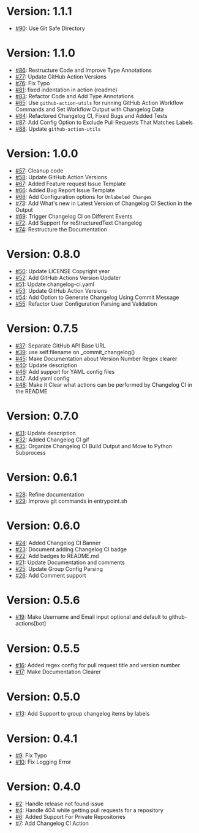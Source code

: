 # Version: 1.1.1

* [#90](https://github.com/saadmk11/changelog-ci/pull/90): Use Git Safe Directory


# Version: 1.1.0

* [#86](https://github.com/saadmk11/changelog-ci/pull/86): Restructure Code and Improve Type Annotations
* [#77](https://github.com/saadmk11/changelog-ci/pull/77): Update GitHub Action Versions
* [#76](https://github.com/saadmk11/changelog-ci/pull/76): Fix Typo
* [#81](https://github.com/saadmk11/changelog-ci/pull/81): fixed indentation in action (readme)
* [#83](https://github.com/saadmk11/changelog-ci/pull/83): Refactor Code and Add Type Annotations
* [#85](https://github.com/saadmk11/changelog-ci/pull/85): Use `github-action-utils` for running GitHub Action Workflow Commands and Set Workflow Output with Changelog Data
* [#84](https://github.com/saadmk11/changelog-ci/pull/84): Refactored Changelog CI, Fixed Bugs and Added Tests
* [#87](https://github.com/saadmk11/changelog-ci/pull/87): Add Config Option to Exclude Pull Requests That Matches Labels
* [#88](https://github.com/saadmk11/changelog-ci/pull/88): Update `github-action-utils`


# Version: 1.0.0

* [#57](https://github.com/saadmk11/changelog-ci/pull/57): Cleanup code
* [#58](https://github.com/saadmk11/changelog-ci/pull/58): Update GitHub Action Versions
* [#67](https://github.com/saadmk11/changelog-ci/pull/67): Added Feature request Issue Template
* [#66](https://github.com/saadmk11/changelog-ci/pull/66): Added Bug Report Issue Template
* [#68](https://github.com/saadmk11/changelog-ci/pull/68): Add Configuration options for `Unlabeled Changes`
* [#73](https://github.com/saadmk11/changelog-ci/pull/73): Add What's new in Latest Version of Changelog CI Section in the Output
* [#69](https://github.com/saadmk11/changelog-ci/pull/69): Trigger Changelog CI on Different Events
* [#72](https://github.com/saadmk11/changelog-ci/pull/72): Add Support for reStructuredText Changelog
* [#74](https://github.com/saadmk11/changelog-ci/pull/74): Restructure the Documentation


# Version: 0.8.0

* [#50](https://github.com/saadmk11/changelog-ci/pull/50): Update LICENSE Copyright year
* [#52](https://github.com/saadmk11/changelog-ci/pull/52): Add GitHub Actions Version Updater
* [#51](https://github.com/saadmk11/changelog-ci/pull/51): Update changelog-ci.yaml
* [#53](https://github.com/saadmk11/changelog-ci/pull/53): Update GitHub Action Versions
* [#54](https://github.com/saadmk11/changelog-ci/pull/54): Add Option to Generate Changelog Using Commit Message
* [#55](https://github.com/saadmk11/changelog-ci/pull/55): Refactor User Configuration Parsing and Validation


# Version: 0.7.5

* [#37](https://github.com/saadmk11/changelog-ci/pull/37): Separate GitHub API Base URL
* [#39](https://github.com/saadmk11/changelog-ci/pull/39): use self.filename on _commit_changelog()
* [#45](https://github.com/saadmk11/changelog-ci/pull/45): Make Documentation about Version Number Regex clearer
* [#40](https://github.com/saadmk11/changelog-ci/pull/40): Update description
* [#46](https://github.com/saadmk11/changelog-ci/pull/46): Add support for YAML config files
* [#47](https://github.com/saadmk11/changelog-ci/pull/47): Add yaml config
* [#48](https://github.com/saadmk11/changelog-ci/pull/48): Make it Clear what actions can be performed by Changelog CI in the README


# Version: 0.7.0

* [#31](https://github.com/saadmk11/changelog-ci/pull/31): Update description
* [#32](https://github.com/saadmk11/changelog-ci/pull/32): Added Changelog CI gif
* [#35](https://github.com/saadmk11/changelog-ci/pull/35): Organize Changelog CI Build Output and Move to Python Subprocess


# Version: 0.6.1

* [#28](https://github.com/saadmk11/changelog-ci/pull/28): Refine documentation
* [#29](https://github.com/saadmk11/changelog-ci/pull/29): Improve git commands in entrypoint.sh


# Version: 0.6.0

* [#24](https://github.com/saadmk11/changelog-ci/pull/24): Added Changelog CI Banner
* [#23](https://github.com/saadmk11/changelog-ci/pull/23): Document adding Changelog CI badge
* [#22](https://github.com/saadmk11/changelog-ci/pull/22): Add badges to README.md
* [#21](https://github.com/saadmk11/changelog-ci/pull/21): Update Documentation and comments
* [#25](https://github.com/saadmk11/changelog-ci/pull/25): Update Group Config Parsing
* [#26](https://github.com/saadmk11/changelog-ci/pull/26): Add Comment support


Version: 0.5.6
==============

* [#19](https://github.com/saadmk11/changelog-ci/pull/19): Make Username and Email input optional and default to github-actions[bot]


Version: 0.5.5
==============

* [#16](https://github.com/saadmk11/changelog-ci/pull/16): Added regex config for pull request title and version number
* [#17](https://github.com/saadmk11/changelog-ci/pull/17): Make Documentation Clearer


Version: 0.5.0
==============

* [#13](https://github.com/saadmk11/changelog-ci/pull/13): Add Support to group changelog items by labels


Version: 0.4.1
==============

* [#9](https://github.com/saadmk11/changelog-ci/pull/9): Fix Typo
* [#10](https://github.com/saadmk11/changelog-ci/pull/10): Fix Logging Error


Version: 0.4.0
==============

* [#2](https://github.com/saadmk11/changelog-ci/pull/2): Handle release not found issue
* [#4](https://github.com/saadmk11/changelog-ci/pull/4): Handle 404 while getting pull requests for a repository
* [#6](https://github.com/saadmk11/changelog-ci/pull/6): Added Support For Private Repositories
* [#7](https://github.com/saadmk11/changelog-ci/pull/7): Add Changelog CI Action
